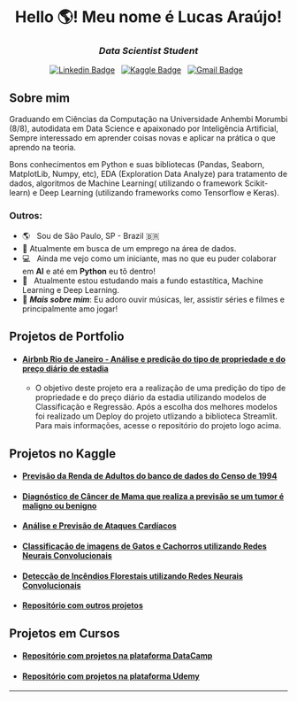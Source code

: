 <h1 align="center">Hello 🌎! Meu nome é Lucas Araújo!</h1>

<h3 align="center"><i>Data Scientist Student</i></h3>

<div align="center">

[![Linkedin Badge](https://img.shields.io/badge/LinkedIn-0077B5?style=flat&logo=linkedin&logoColor=white)](https://www.linkedin.com/in/lucasaraujo0255/)&nbsp;&nbsp;
[![Kaggle Badge](https://img.shields.io/badge/-Kaggle-23BFFF?style=flat&logo=Kaggle&logoColor=white)](https://www.kaggle.com/lucasar/)&nbsp;&nbsp;
[![Gmail Badge](https://img.shields.io/badge/Gmail-D14836?style=flat&logo=gmail&logoColor=white&link=mailto:lucasaraujosba@gmail.com)](mailto:lucasaraujosba@gmail.com.com)&nbsp;&nbsp;
</div>
 
## Sobre mim
  
Graduando em Ciências da Computação na Universidade Anhembi Morumbi (8/8), autodidata em Data Science e apaixonado por Inteligência Artificial, Sempre interessado em aprender coisas novas e aplicar na prática o que aprendo na teoria. 

Bons conhecimentos em Python e suas bibliotecas (Pandas, Seaborn, MatplotLib, Numpy, etc), EDA (Exploration Data Analyze) para tratamento de dados, algoritmos de Machine Learning( utilizando o framework Scikit-learn) e Deep Learning (utilizando frameworks como Tensorflow e Keras).

### Outros:

- 🌎 &nbsp; Sou de São Paulo, SP - Brazil 🇧🇷
- 🔭 Atualmente em busca de um emprego na área de dados.
- :computer: &nbsp; Ainda me vejo como um iniciante, mas no que eu puder colaborar em **AI** e até em **Python** eu tô dentro!<br>
- :brain: &nbsp; Atualmente estou estudando mais a fundo estastítica, Machine Learning e Deep Learning.
- 🥂 ***Mais sobre mim***: Eu adoro  ouvir músicas, ler, assistir séries e filmes e principalmente amo jogar!

## Projetos de Portfolio

* #### [Airbnb Rio de Janeiro - Análise e predição do tipo de propriedade e do preço diário de estadia](https://github.com/Gttz/airbnb-rio)

   - O objetivo deste projeto era a realização de uma predição do tipo de propriedade e do preço diário da estadia utilizando modelos de Classificação e Regressão. Após a escolha dos melhores modelos foi realizado um Deploy do projeto utlizando a biblioteca Streamlit. Para mais informações, acesse o repositório do projeto logo acima.
 
## Projetos no Kaggle

*  #### [Previsão da Renda de Adultos do banco de dados do Censo de 1994](https://www.kaggle.com/lucasar/detection-of-adult-census-income-with-ml-dl?scriptVersionId=68128854)
*  #### [Diagnóstico de Câncer de Mama que realiza a previsão se um tumor é maligno ou benigno](https://www.kaggle.com/lucasar/breast-cancer-prediction-with-neural-networks-ann?scriptVersionId=68126376)
*  #### [Análise e Previsão de Ataques Cardíacos](https://www.kaggle.com/lucasar/heart-attack-prediction-with-7-models)
*  #### [Classificação de imagens de Gatos e Cachorros utilizando Redes Neurais Convolucionais](https://www.kaggle.com/lucasar/vs-with-convnet-inception-xception-mobilenet?scriptVersionId=67560962)
*  #### [Detecção de Incêndios Florestais utilizando Redes Neurais Convolucionais](https://www.kaggle.com/lucasar/forest-fire-detection-cnn-95-acc?scriptVersionId=64327670)
*  #### [Repositório com outros projetos](https://github.com/Gttz/Kaggle-Projects)

## Projetos em Cursos

*  #### [Repositório com projetos na plataforma DataCamp](https://github.com/Gttz/DataCamp_Courses/tree/main/Projects)
*  #### [Repositório com projetos na plataforma Udemy](https://github.com/Gttz/Udemy_Courses)

---
